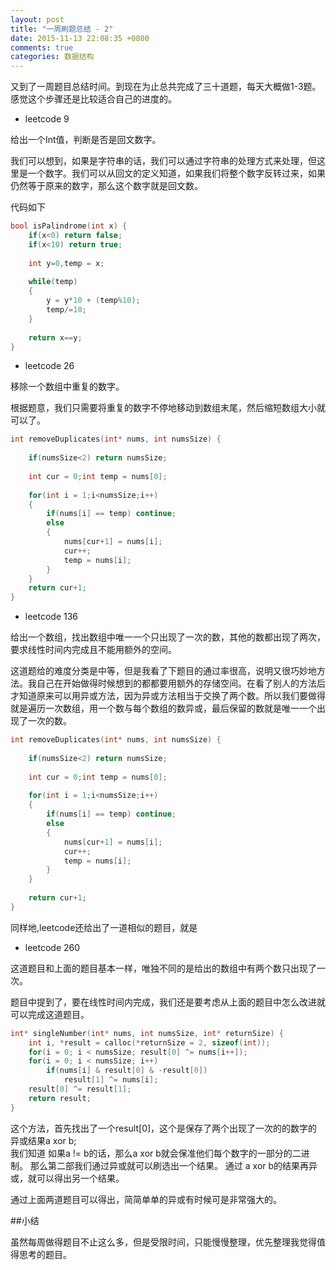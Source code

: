 ```yaml
---
layout: post
title: "一周刷题总结 - 2"
date: 2015-11-13 22:08:35 +0800
comments: true
categories: 数据结构
---
```


又到了一周题目总结时间。到现在为止总共完成了三十道题，每天大概做1-3题。感觉这个步骤还是比较适合自己的进度的。

- leetcode 9

给出一个Int值，判断是否是回文数字。

我们可以想到，如果是字符串的话，我们可以通过字符串的处理方式来处理，但这里是一个数字。我们可以从回文的定义知道，如果我们将整个数字反转过来，如果仍然等于原来的数字，那么这个数字就是回文数。

代码如下

```C
bool isPalindrome(int x) {
    if(x<0) return false;
    if(x<10) return true;
    
    int y=0,temp = x;
    
    while(temp)
    {
        y = y*10 + (temp%10);
        temp/=10;
    }
    
    return x==y;
}
```

- leetcode 26

移除一个数组中重复的数字。

根据题意，我们只需要将重复的数字不停地移动到数组末尾，然后缩短数组大小就可以了。

```C
int removeDuplicates(int* nums, int numsSize) {
    
    if(numsSize<2) return numsSize;
    
    int cur = 0;int temp = nums[0];
    
    for(int i = 1;i<numsSize;i++)
    {
        if(nums[i] == temp) continue;
        else
        {
            nums[cur+1] = nums[i];
            cur++;
            temp = nums[i];
        }
    }    
    return cur+1;
}
```

- leetcode 136

给出一个数组，找出数组中唯一一个只出现了一次的数，其他的数都出现了两次，要求线性时间内完成且不能用额外的空间。

这道题给的难度分类是中等，但是我看了下题目的通过率很高，说明又很巧妙地方法。我自己在开始做得时候想到的都都要用额外的存储空间。在看了别人的方法后才知道原来可以用异或方法，因为异或方法相当于交换了两个数。所以我们要做得就是遍历一次数组，用一个数与每个数组的数异或，最后保留的数就是唯一一个出现了一次的数。

```C
int removeDuplicates(int* nums, int numsSize) {
    
    if(numsSize<2) return numsSize;
    
    int cur = 0;int temp = nums[0];
    
    for(int i = 1;i<numsSize;i++)
    {
        if(nums[i] == temp) continue;
        else
        {
            nums[cur+1] = nums[i];
            cur++;
            temp = nums[i];
        }
    }
    
    return cur+1;
}
```

同样地,leetcode还给出了一道相似的题目，就是

- leetcode 260

这道题目和上面的题目基本一样，唯独不同的是给出的数组中有两个数只出现了一次。

题目中提到了，要在线性时间内完成，我们还是要考虑从上面的题目中怎么改进就可以完成这道题目。

```C
int* singleNumber(int* nums, int numsSize, int* returnSize) {
    int i, *result = calloc(*returnSize = 2, sizeof(int));
    for(i = 0; i < numsSize; result[0] ^= nums[i++]);
    for(i = 0; i < numsSize; i++)
        if(nums[i] & result[0] & -result[0])
            result[1] ^= nums[i];
    result[0] ^= result[1];
    return result;
}
```

这个方法，首先找出了一个result[0]，这个是保存了两个出现了一次的的数字的异或结果a xor b;           
我们知道 如果a != b的话，那么a xor b就会保准他们每个数字的一部分的二进制。
那么第二部我们通过异或就可以刷选出一个结果。
通过 a xor b的结果再异或，就可以得出另一个结果。

通过上面两道题目可以得出，简简单单的异或有时候可是非常强大的。


##小结

虽然每周做得题目不止这么多，但是受限时间，只能慢慢整理，优先整理我觉得值得思考的题目。

            

